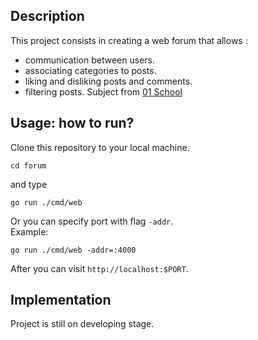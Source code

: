 ## Description
This project consists in creating a web forum that allows :

- communication between users.
- associating categories to posts.
- liking and disliking posts and comments.
- filtering posts. 
Subject from [01 School](https://github.com/01-edu/public/tree/master/subjects/forum)  

## Usage: how to run?  
Clone this repository to your local machine. 
```shell
cd forum
``` 
and type 
```shell
go run ./cmd/web
```  
Or you can specify port with flag `-addr`.  
Example: 
```shell
go run ./cmd/web -addr=:4000
```
After you can visit `http://localhost:$PORT`.

## Implementation  
Project is still on developing stage.
